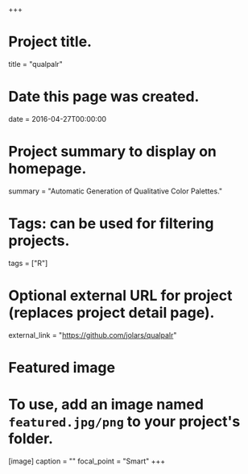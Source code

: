 +++
# Project title.
title = "qualpalr"

# Date this page was created.
date = 2016-04-27T00:00:00

# Project summary to display on homepage.
summary = "Automatic Generation of Qualitative Color Palettes."

# Tags: can be used for filtering projects.
tags = ["R"]

# Optional external URL for project (replaces project detail page).
external_link = "https://github.com/jolars/qualpalr"

# Featured image
# To use, add an image named `featured.jpg/png` to your project's folder.
[image]
  caption = ""
  focal_point = "Smart"
+++
